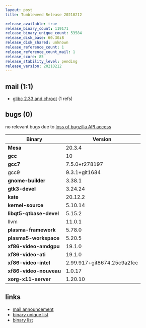 ```yaml
---
layout: post
title: Tumbleweed Release 20210212

release_available: true
release_binary_count: 119171
release_binary_unique_count: 53584
release_disk_base: 60.3GiB
release_disk_shared: unknown
release_reference_count: 1
release_reference_count_mail: 1
release_score: 85
release_stability_level: pending
release_version: 20210212
---
```


## mail (1:1)

- [glibc 2.33 and chroot](https://github.com/boombatower/tumbleweed-review/issues/10) (1 refs)

## bugs (0)

<!--more-->

no relevant bugs due to [loss of bugzilla API access](https://bugzilla.opensuse.org/show_bug.cgi?id=1157722)

Binary | Version
--- | ---
**Mesa** | 20.3.4
**gcc** | 10
**gcc7** | 7.5.0+r278197
gcc9 | 9.3.1+git1684
**gnome-builder** | 3.38.1
**gtk3-devel** | 3.24.24
**kate** | 20.12.2
**kernel-source** | 5.10.14
**libqt5-qtbase-devel** | 5.15.2
llvm | 11.0.1
**plasma-framework** | 5.78.0
**plasma5-workspace** | 5.20.5
**xf86-video-amdgpu** | 19.1.0
**xf86-video-ati** | 19.1.0
**xf86-video-intel** | 2.99.917+git8674.25c9a2fcc
**xf86-video-nouveau** | 1.0.17
**xorg-x11-server** | 1.20.10

## links

- [mail announcement](https://github.com/boombatower/tumbleweed-review/issues/10)
- [binary unique list](http://download.opensuse.org/history/20210212/rpm.unique.list)
- [binary list](http://download.opensuse.org/history/20210212/rpm.list)
